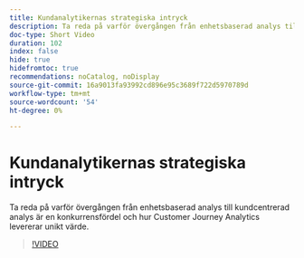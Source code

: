 ```yaml
---
title: Kundanalytikernas strategiska intryck
description: Ta reda på varför övergången från enhetsbaserad analys till kundcentrerad analys är en konkurrensfördel och hur Customer Journey Analytics levererar unikt värde.
doc-type: Short Video
duration: 102
index: false
hide: true
hidefromtoc: true
recommendations: noCatalog, noDisplay
source-git-commit: 16a9013fa93992cd896e95c3689f722d5970789d
workflow-type: tm+mt
source-wordcount: '54'
ht-degree: 0%

---
```



# Kundanalytikernas strategiska intryck

Ta reda på varför övergången från enhetsbaserad analys till kundcentrerad analys är en konkurrensfördel och hur Customer Journey Analytics levererar unikt värde.

<!-- 62_S112_3442459_101_the-strategic-imperative-of-customer-analytics -->
>[!VIDEO](https://video.tv.adobe.com/v/3458322/?learn=on&enablevpops=true)
